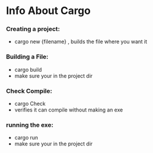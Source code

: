 # Info About Cargo

### Creating a project:
- cargo new {filename} , builds the file where you want it

### Building a File:
- cargo build
- make sure your in the project dir 

### Check Compile:
- cargo Check 
- verifies it can compile without making an exe

### running the exe:
- cargo run 
- make sure your in the project dir 